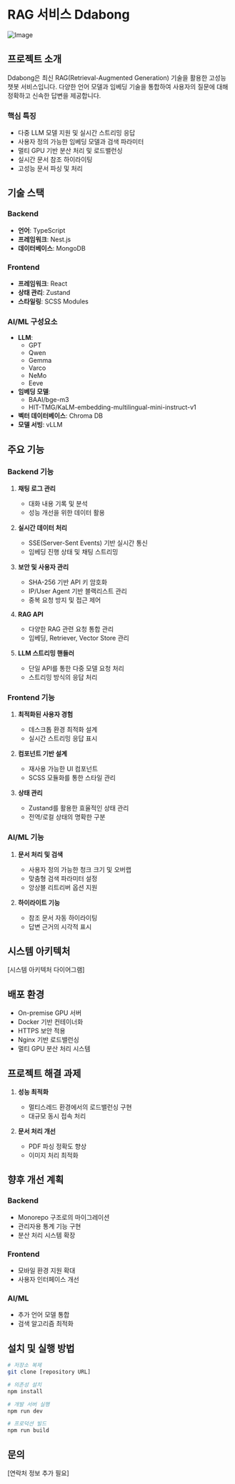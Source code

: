 # RAG 서비스 Ddabong

![Image](https://github.com/user-attachments/assets/03221cb1-b0ec-4b14-9389-a5cf3a19bafe)

## 프로젝트 소개

Ddabong은 최신 RAG(Retrieval-Augmented Generation) 기술을 활용한 고성능 챗봇 서비스입니다. 다양한 언어 모델과 임베딩 기술을 통합하여 사용자의 질문에 대해 정확하고 신속한 답변을 제공합니다.

### 핵심 특징

- 다중 LLM 모델 지원 및 실시간 스트리밍 응답
- 사용자 정의 가능한 임베딩 모델과 검색 파라미터
- 멀티 GPU 기반 분산 처리 및 로드밸런싱
- 실시간 문서 참조 하이라이팅
- 고성능 문서 파싱 및 처리

## 기술 스택

### Backend

- **언어**: TypeScript
- **프레임워크**: Nest.js
- **데이터베이스**: MongoDB

### Frontend

- **프레임워크**: React
- **상태 관리**: Zustand
- **스타일링**: SCSS Modules

### AI/ML 구성요소

- **LLM**:
  - GPT
  - Qwen
  - Gemma
  - Varco
  - NeMo
  - Eeve
- **임베딩 모델**:
  - BAAI/bge-m3
  - HIT-TMG/KaLM-embedding-multilingual-mini-instruct-v1
- **벡터 데이터베이스**: Chroma DB
- **모델 서빙**: vLLM

## 주요 기능

### Backend 기능

1. **채팅 로그 관리**
   - 대화 내용 기록 및 분석
   - 성능 개선을 위한 데이터 활용

2. **실시간 데이터 처리**
   - SSE(Server-Sent Events) 기반 실시간 통신
   - 임베딩 진행 상태 및 채팅 스트리밍

3. **보안 및 사용자 관리**
   - SHA-256 기반 API 키 암호화
   - IP/User Agent 기반 블랙리스트 관리
   - 중복 요청 방지 및 접근 제어

4. **RAG API**
   - 다양한 RAG 관련 요청 통합 관리
   - 임베딩, Retriever, Vector Store 관리

5. **LLM 스트리밍 핸들러**
   - 단일 API를 통한 다중 모델 요청 처리
   - 스트리밍 방식의 응답 처리

### Frontend 기능

1. **최적화된 사용자 경험**
   - 데스크톱 환경 최적화 설계
   - 실시간 스트리밍 응답 표시

2. **컴포넌트 기반 설계**
   - 재사용 가능한 UI 컴포넌트
   - SCSS 모듈화를 통한 스타일 관리

3. **상태 관리**
   - Zustand를 활용한 효율적인 상태 관리
   - 전역/로컬 상태의 명확한 구분

### AI/ML 기능

1. **문서 처리 및 검색**
   - 사용자 정의 가능한 청크 크기 및 오버랩
   - 맞춤형 검색 파라미터 설정
   - 앙상블 리트리버 옵션 지원

2. **하이라이트 기능**
   - 참조 문서 자동 하이라이팅
   - 답변 근거의 시각적 표시

## 시스템 아키텍처

[시스템 아키텍처 다이어그램]

## 배포 환경

- On-premise GPU 서버
- Docker 기반 컨테이너화
- HTTPS 보안 적용
- Nginx 기반 로드밸런싱
- 멀티 GPU 분산 처리 시스템

## 프로젝트 해결 과제

1. **성능 최적화**
   - 멀티스레드 환경에서의 로드밸런싱 구현
   - 대규모 동시 접속 처리

2. **문서 처리 개선**
   - PDF 파싱 정확도 향상
   - 이미지 처리 최적화

## 향후 개선 계획

### Backend
- Monorepo 구조로의 마이그레이션
- 관리자용 통계 기능 구현
- 분산 처리 시스템 확장

### Frontend
- 모바일 환경 지원 확대
- 사용자 인터페이스 개선

### AI/ML
- 추가 언어 모델 통합
- 검색 알고리즘 최적화

## 설치 및 실행 방법

```bash
# 저장소 복제
git clone [repository URL]

# 의존성 설치
npm install

# 개발 서버 실행
npm run dev

# 프로덕션 빌드
npm run build
```

## 문의

[연락처 정보 추가 필요]
